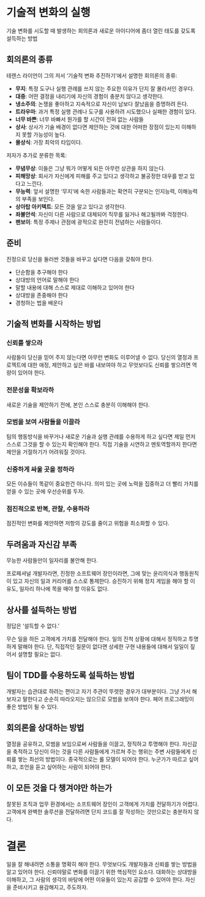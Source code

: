 # 기술적 변화의 실행

기술 변화를 시도할 때 발생하는 회의론과 새로운 아이디어에 좀더 열린 태도를 갖도록 설득하는 방법

## 회의론의 종류

테렌스 라이언이 그의 저서 ‘기술적 변화 추진하기’에서 설명한 회의론의 종류:
* **무지**: 특정 도구나 실행 관례를 쓰지 않는 주요한 이유가 단지 잘 몰라서인 경우다.
* **대중**: 어떤 결정을 내리기에 자신의 경험이 충분치 않다고 생각한다.
* **냉소주의**: 논쟁을 좋아하고 지속적으로 자신이 남보다 잘났음을 증명하려 든다.
* **트라우마**: 과거 특정 실행 관례나 도구를 사용하려 시도했으나 실패한 경험이 있다.
* **너무 바쁜**: 너무 바빠서 뭔가를 할 시간이 전혀 없는 사람들
* **상사**: 상사가 기술 배경이 없다면 제안하는 것에 대한 어떠한 장점이 있는지 이해하지 못할 가능성이 높다.
* **몰상식**: 가장 최악의 타입이다.

저자가 추가로 분류한 목록:
* **무념무상**: 이들은 그냥 뭐가 어떻게 되든 아무런 상관을 하지 않는다.
* **피해망상**: 회사가 자신에게 피해를 주고 있다고 생각하고 불공정한 대우를 받고 있다고 느낀다.
* **무능력**: 앞서 설명한 ‘무지’에 속한 사람들과는 확연히 구분되는 인지능력, 이해능력의 부족을 보인다.
* **상아탑 아키텍트**: 모든 것을 알고 있다고 생각한다.
* **좌불안석**: 자신이 다른 사람으로 대체되어 직무를 잃거나 해고될까봐 걱정한다.
* **팬보이**: 특정 주제나 관점에 광적으로 완전히 전념하는 사람들이다.

## 준비

진정으로 당신을 둘러싼 것들을 바꾸고 싶다면 다음을 갖춰야 한다.

* 단순함을 추구해야 한다
* 상대방의 언어로 말해야 한다
* 말할 내용에 대해 스스로 제대로 이해하고 있어야 한다
* 상대방을 존중해야 한다
* 경청하는 법을 배운다

## 기술적 변화를 시작하는 방법

### 신뢰를 쌓으라

사람들이 당신을 믿어 주지 않는다면 아무런 변화도 이루어낼 수 없다. 
당신의 열정과 프로젝트에 대한 애정, 제안하고 싶은 바를 내보여야 하고 무엇보다도 신뢰를 쌓으려면 역량이 있어야 한다.

### 전문성을 확보라하

새로운 기술을 제안하기 전에, 본인 스스로 충분히 이해해야 한다.

### 모범을 보여 사람들을 이끌라

팀의 행동방식을 바꾸거나 새로운 기술과 실행 관례를 수용하게 하고 싶다면 제일 먼저 스스로 그것을 할 수 있는지 확인해야 한다. 
직접 기술을 시연하고 멘토역할까지 한다면 제안을 거절하기가 어려워질 것이다.

### 신중하게 싸울 곳을 정하라

모든 이슈들이 똑같이 중요한건 아니다. 의미 있는 곳에 노력을 집중하고 더 빨리 가치를 얻을 수 있는 곳에 우선순위를 두자.

### 점진적으로 반복, 관찰, 수용하라

점진적인 변화를 제안하면 저항의 강도를 줄이고 위험을 최소화할 수 있다.

## 두려움과 자신감 부족

무능한 사람들만이 일자리를 불안해 한다.

프로페셔널 개발자라면, 진정한 소프트웨어 장인이라면, 그에 맞는 윤리의식과 행동원칙이 있고 자신의 일과 커리어를 스스로 통제한다. 승진하기 위해 정치 게임을 해야 할 이유도, 일자리 하나에 목을 매야 할 이유도 없다.

## 상사를 설득하는 방법

정답은 ‘설득할 수 없다.’

무슨 일을 하든 고객에게 가치를 전달해야 한다. 일의 진척 상황에 대해서 정직하고 투명하게 말해야 한다. 단, 직접적인 질문이 없다면 상세한 구현 내용들에 대해서 일일이 짚어서 설명할 필요는 없다.

## 팀이 TDD를 수용하도록 설득하는 방법

개발자는 습관대로 하려는 편이고 자기 주관이 뚜렷한 경우가 대부분이다. 그냥 가서 해보자고 말한다고 순순히 따라오지는 않으므로 모범을 보여야 한다. 페어 프로그래밍이 좋은 방법이 될 수 있다.

## 회의론을 상대하는 방법

열정을 공유하고, 모범을 보임으로써 사람들을 이끌고, 정직하고 투명해야 한다. 자신감을 축적하고 당신이 아는 것을 다른 사람들에게 가르쳐 주는 행위는 주변 사람들에게 신뢰를 쌓는 최선의 방법이다. 종국적으로는 롤 모델이 되어야 한다. 누군가가 따르고 싶어하고, 조언을 듣고 싶어하는 사람이 되어야 한다.

## 이 모든 것을 다 챙겨야만 하는가

잘못된 조직과 업무 환경에서는 소프트웨어 장인이 고객에게 가치를 전달하기가 어렵다. 고객에게 완벽한 솔루션을 전달하려면 단지 코드를 잘 작성하는 것만으로는 충분하지 않다.

# 결론

일을 잘 해내려면 소통을 명확히 해야 한다. 무엇보다도 개발자들과 신뢰를 쌓는 방법을 알고 있어야 한다. 신뢰야말로 변화를 이끌기 위한 핵심적인 요소다. 대화하는 상대방을 이해하고, 그 사람의 생각의 바탕에 어떤 이유들이 있는지 공감할 수 있어야 한다. 자신을 준비시키고 용감해지고, 주도하자.

